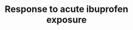 ---
annotations:
- id: PW:0000754
  parent: drug pathway
  type: Pathway Ontology
  value: drug pathway
authors:
- Egonw
- L Dupuis
- MaintBot
communities:
- Daphnia
description: 'Pathway that describes the biological response found in Daphnia magna
  after exposure to ibuprofen.  Warning: Gene identifiers are based on the full names
  in the Additional File 1 as the article does not contains accession numbers for
  the Daphnia genes. Search in Ensembl returned on several occasions multiple potential
  hits where one was randomly selected. '
last-edited: 2023-02-14
organisms:
- Daphnia magna
redirect_from:
- /index.php/Pathway:WP5077
- /instance/WP5077
- /instance/WP5077_rr122821
revision: r122821
schema-jsonld:
- '@context': https://schema.org/
  '@id': https://wikipathways.github.io/pathways/WP5077.html
  '@type': Dataset
  creator:
    '@type': Organization
    name: WikiPathways
  description: 'Pathway that describes the biological response found in Daphnia magna
    after exposure to ibuprofen.  Warning: Gene identifiers are based on the full
    names in the Additional File 1 as the article does not contains accession numbers
    for the Daphnia genes. Search in Ensembl returned on several occasions multiple
    potential hits where one was randomly selected. '
  keywords: []
  license: CC0
  name: Response to acute ibuprofen exposure
seo: CreativeWork
title: Response to acute ibuprofen exposure
wpid: WP5077
---